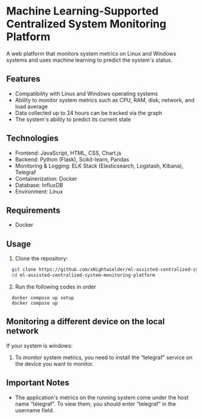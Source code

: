# Machine Learning-Supported Centralized System Monitoring Platform

A web platform that monitors system metrics on Linux and Windows systems and uses machine learning to predict the system's status.

## Features

* Compatibility with Linux and Windows operating systems
* Ability to monitor system metrics such as CPU, RAM, disk, network, and load average
* Data collected up to 24 hours can be tracked via the graph
* The system's ability to predict its current state

## Technologies
* Frontend: JavaScript, HTML, CSS, Chart.js
* Backend: Python (Flask), Scikit-learn, Pandas
* Monitoring & Logging: ELK Stack (Elasticsearch, Logstash, Kibana), Telegraf
* Containerization: Docker
* Database: InfluxDB
* Environment: Linux

## Requirements
* Docker

## Usage

1. Clone the repository:
 ```bash
   git clone https://github.com/xNightwielder/ml-assisted-centralized-system-monitoring-platform.git
   cd ml-assisted-centralized-system-monitoring-platform
```
2. Run the following codes in order
```
  docker compose up setup
  docker compose up
```
## Monitoring a different device on the local network
If your system is windows:
  1. To monitor system metrics, you need to install the “telegraf” service on the device you want to monitor.


## Important Notes
* The application's metrics on the running system come under the host name “telegraf”. To view them, you should enter “telegraf” in the username field.
